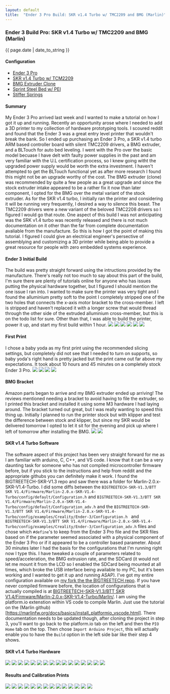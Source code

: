 ```yaml
---
layout: default
title:  "Ender 3 Pro Build: SKR v1.4 Turbo w/ TMC2209 and BMG (Marlin)"
---
```


### Ender 3 Build Pro: SKR v1.4 Turbo w/ TMC2209 and BMG (Marlin)
{{ page.date | date_to_string }}

#### Configuration
- [Ender 3 Pro](https://www.creality3d.shop/collections/3d-printer/products/creality3d-ender-3-pro-high-precision-3d-printer?gclid=CjwKCAiA35rxBRAWEiwADqB378nXzYfCuoJeukEVOcnzgog68W4xbVVREYxvGXAWCdHjWzXzKfjy_RoCL7sQAvD_BwE)
- [SKR v1.4 Turbo w/ TCM2209](https://www.amazon.com/gp/product/B082YTZJS2/ref=ppx_yo_dt_b_asin_title_o00_s00?ie=UTF8&psc=1)
- [BMG Extruder Clone](https://www.amazon.com/gp/product/B07RBL4CJC/ref=ppx_yo_dt_b_asin_title_o03_s02?ie=UTF8&psc=1)
- [Sprint Steel Bed w/ PEI](https://www.amazon.com/gp/product/B07XBM24HN/ref=ppx_yo_dt_b_asin_title_o02_s00?ie=UTF8&psc=1)
- [Stiffer Springs](https://www.amazon.com/gp/product/B07VFNJ1QS/ref=ppx_yo_dt_b_asin_title_o03_s01?ie=UTF8&psc=1)


#### Summary
My Ender 3 Pro arrived last week and I wanted to make a tutorial on how I got it up and running. Recently an opportunity arose where I needed to add a 3D printer to my collection of hardware prototyping tools. I scoured reddit and found that the Ender 3 was a great entry level printer that wouldn't break the bank. So I ended up purchasing an Ender 3 Pro, a SKR v1.4 turbo ARM based controller board with silent TMC2209 drivers, a BMG extruder, and a BLTouch for auto bed leveling. I went with the Pro over the basic model becuase I have delt with faulty power supplies in the past and am very familiar with the U.L certification process, so I knew going witht the upgraded power supply would be worth the extra investment. I haven't attempted to get the BLTouch functional yet as after more research I found this might not be an upgrade worthy of the cost. The BMG extruder (clone) was recommended by quite a few people as a great upgrade and since the stock extruder intake appeared to be a rather fix it now than later component, I opted for the BMG over the metal variant of the stock extruder. As for the SKR v1.4 turbo, I initially ran the printer and considering it will be running very frequently, I desired a way to silence this beast. The TMC2209 drivers were a new variant of the beloved TMC2208 drivers so I figured I would go that route. One aspect of this build I was not anticipating was the SRK v1.4 turbo was recently released and there is not much documentation on it other than the far from complete documentation avaliable from the manufacture. So this is how I got the point of making this tutorial. I figured I could give an electrical engineer's persective of assemblying and customizing a 3D printer while being able to provide a great resource for people with zero embedded systems experience.

#### Ender 3 Initial Build
The build was pretty straight forward using the intructions provided by the manufacture. There's really not too much to say about this part of the build, I'm sure there are plenty of tutorials online for anyone who has issues putting the physical hardware together, but I figured I should mention the one issue I ran into. I wanted to make sure the printer was very tight and I found the alluminium pretty soft to the point I completely stripped one of the two holes that connects the x-axis motor bracket to the cross-member. I left is stripped and haven't replaced it with a longer screw that would thread through the other side of the extruded alluminium cross-member, but this is on the todo list for sure. Other than that, I was able to build the printer, power it up, and start my first build within 1 hour.
<img src="{{site.baseurl}}/assets/images/printer/build1.JPG">
<img src="{{site.baseurl}}/assets/images/printer/build2.JPG">
<img src="{{site.baseurl}}/assets/images/printer/build3.JPG">
<img src="{{site.baseurl}}/assets/images/printer/build4.JPG">
<img src="{{site.baseurl}}/assets/images/printer/build5.JPG">
<img src="{{site.baseurl}}/assets/images/printer/build6.JPG">

#### First Print
I chose a baby yoda as my first print using the recommended slicing settings, but completely did not see that I needed to turn on supports, so baby yoda's right hand is pretty jacked but the print came out far above my expectations. 
It took about 10 hours and 45 minutes on a completely stock Ender 3 Pro.
<img src="{{site.baseurl}}/assets/images/printer/yoda1.JPG">
<img src="{{site.baseurl}}/assets/images/printer/yoda1.mp4">
<img src="{{site.baseurl}}/assets/images/printer/yoda3.JPG">
<img src="{{site.baseurl}}/assets/images/printer/yoda4.JPG">

#### BMG Bracket
Amazon parts began to arrive and my BMG extruder ended up arriving! The reviews mentioned needing a bracket to avoid having to file the extruder, so I printed this bracket and installed it using some M3 hardware I had laying around. The bracket turned out great, but I was really wanting to speed this thing up. Initially I planned to run the printer stock but with klipper and test the difference between stock and klipper, but since my SKR would be delivered tomorrow I opted to let it sit for the evening and pick up where I left of tomorrow after installing the BMG.
<img src="{{site.baseurl}}/assets/images/printer/bmg1.JPG">
<img src="{{site.baseurl}}/assets/images/printer/bmg1.mp4">

#### SKR v1.4 Turbo Software
The software aspect of this project has been very straight forward for me as I am familiar with arduino, C, C++, and VS code. I know that it can be a very daunting task for someone who has not compiled microcontroller firmware before, but if you stick to the instructions and help from reddit and the appropriate githubs you can definitely make it work. I found the BIGTREETECH-SKR-V1.3 repo and saw there was a folder for Marlin-2.0.x-SKR-V1.4-Turbo. I did some diffs between the `BIGTREETECH-SKR-V1.3/BTT SKR V1.4/Firmware/Marlin-2.0.x-SKR-V1.4-Turbo/config/default/Configuration.h` and `BIGTREETECH-SKR-V1.3/BTT SKR V1.4/Firmware/Marlin-2.0.x-SKR-V1.4-Turbo/config/default/Configuration_adv.h` and the `BIGTREETECH-SKR-V1.3/BTT SKR V1.4/Firmware/Marlin-2.0.x-SKR-V1.4-Turbo/config/examples/Creality/Ender-3/Configuration.h ` and `BIGTREETECH-SKR-V1.3/BTT SKR V1.4/Firmware/Marlin-2.0.x-SKR-V1.4-Turbo/config/examples/Creality/Ender-3/Configuration_adv.h` files and chose which `#define`'s to keep from the Ender 3 Pro file and the SKR files based on if the parameter seemed associated with a physical component of the Ender 3 Pro or if it appeared to be a controller based parameter. About 30 minutes later I had the basis for the configurations that I'm running right now I type this. I have tweaked a couple of parameters related to speed/acceleration, the BMG extrusion rate, and the SDCard (it would not let me mount it from the LCD so I enabled the SDCard being mounted at all times, which broke the USB interface being available to my PC, but it's been working and I wanted to get it up and running ASAP). I've got my entire configuration available on [my fork the the BIGTREETECH repo](https://github.com/mathpluslabs/BIGTREETECH-SKR-V1.3). If you have never compiled firmware before, the location of configurations that is actually compiled is at [BIGTREETECH-SKR-V1.3/BTT SKR V1.4/Firmware/Marlin-2.0.x-SKR-V1.4-Turbo/Marlin/](https://github.com/mathpluslabs/BIGTREETECH-SKR-V1.3/tree/master/BTT%20SKR%20V1.4/Firmware/Marlin-2.0.x-SKR-V1.4-Turbo/Marlin). I am using the platform.io extenstion within VS code to compile Marlin. Just use the tutorial on the (Marlin github)[https://marlinfw.org/docs/basics/install_platformio_vscode.html]. There documentation needs to be updated though, after cloning the project in step 3, you'll want to go back to the platform.io tab on the left and then the `PIO Home` tab on the top. Then chose `Import Arduino Project`, this will actually enable you to have the `Build` option in the left side bar like their step 4 shows.

#### SKR v1.4 Turbo Hardware
<img src="{{site.baseurl}}/assets/images/printer/board1.JPG">
<img src="{{site.baseurl}}/assets/images/printer/board2.JPG">
<img src="{{site.baseurl}}/assets/images/printer/board3.JPG">
<img src="{{site.baseurl}}/assets/images/printer/board4.JPG">
<img src="{{site.baseurl}}/assets/images/printer/board5.JPG">
<img src="{{site.baseurl}}/assets/images/printer/board6.JPG">
<img src="{{site.baseurl}}/assets/images/printer/board7.JPG">
<img src="{{site.baseurl}}/assets/images/printer/board8.JPG">
<img src="{{site.baseurl}}/assets/images/printer/board9.JPG">
<img src="{{site.baseurl}}/assets/images/printer/board10.JPG">
<img src="{{site.baseurl}}/assets/images/printer/board11.JPG">
<img src="{{site.baseurl}}/assets/images/printer/board12.JPG">
<img src="{{site.baseurl}}/assets/images/printer/board13.JPG">
<img src="{{site.baseurl}}/assets/images/printer/board15.JPG">
<img src="{{site.baseurl}}/assets/images/printer/board16.JPG">
<img src="{{site.baseurl}}/assets/images/printer/board17.JPG">

#### Results and Calibration Prints
<img src="{{site.baseurl}}/assets/images/printer/cal1.JPG">
<img src="{{site.baseurl}}/assets/images/printer/cal10.JPG">
<img src="{{site.baseurl}}/assets/images/printer/cal11.JPG">
<img src="{{site.baseurl}}/assets/images/printer/cal12.JPG">
<img src="{{site.baseurl}}/assets/images/printer/cal2.JPG">
<img src="{{site.baseurl}}/assets/images/printer/cal3.JPG">
<img src="{{site.baseurl}}/assets/images/printer/cal4.JPG">
<img src="{{site.baseurl}}/assets/images/printer/cal5.JPG">
<img src="{{site.baseurl}}/assets/images/printer/cal6.JPG">
<img src="{{site.baseurl}}/assets/images/printer/cal7.JPG">
<img src="{{site.baseurl}}/assets/images/printer/cal8.JPG">
<img src="{{site.baseurl}}/assets/images/printer/cal9.JPG">
<img src="{{site.baseurl}}/assets/images/printer/cookie.JPG">
<img src="{{site.baseurl}}/assets/images/printer/mando.JPG">
